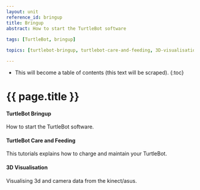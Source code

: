 ```yaml
---
layout: unit
reference_id: bringup
title: Bringup
abstract: How to start the TurtleBot software
  
tags: [TurtleBot, bringup]

topics: [turtlebot-bringup, turtlebot-care-and-feeding, 3D-visualisation]

---
```


* This will become a table of contents (this text will be scraped).
{:toc}

# {{ page.title }}

#### TurtleBot Bringup
How to start the TurtleBot software.

#### TurtleBot Care and Feeding
This tutorials explains how to charge and maintain your TurtleBot.

#### 3D Visualisation
Visualising 3d and camera data from the kinect/asus. 
